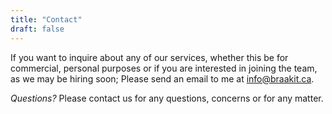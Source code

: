 ```yaml
---
title: "Contact"
draft: false
---
```


If you want to inquire about any of our services, whether this be for commercial, personal purposes or if you are interested in joining the team,
as we may be hiring soon; Please send an email to me at info@braakit.ca. 

*Questions?* Please contact us for any questions, concerns or for any matter.




